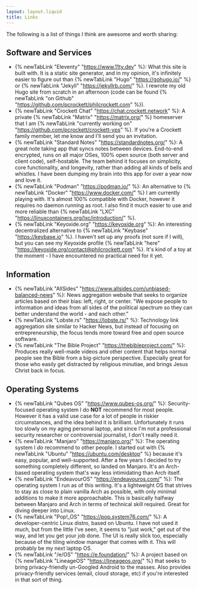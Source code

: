 ```yaml
---
layout: layout.liquid
title: Links
---
```


The following is a list of things I think are awesome and worth sharing:

## Software and Services

* {% newTabLink "Eleventy" "https://www.11ty.dev" %}: What this site is built with. It is a static site generator, and in my opinion, it's infinitely easier to figure out than {% newTabLink "Hugo" "https://gohugo.io/" %} or {% newTabLink "Jekyll" "https://jekyllrb.com/" %}. I rewrote my old Hugo site from scratch in an afternoon (code can be found {% newTabLink "on Github" "https://github.com/pcrockett/philcrockett.com" %}).
* {% newTabLink "Crockett Chat" "https://chat.crockett.network" %}: A private {% newTabLink "Matrix" "https://matrix.org/" %} homeserver that I am {% newTabLink "currently working on" "https://github.com/pcrockett/crockett-vps" %}. If you're a Crockett family member, let me know and I'll send you an invitation.
* {% newTabLink "Standard Notes" "https://standardnotes.org/" %}: A great note taking app that syncs notes between devices. End-to-end encrypted, runs on all major OSes, 100% open source (both server and client code), self-hostable. The team behind it focuses on simplicity, core functionality, and longevity, rather than adding all kinds of bells and whistles. I have been dumping my brain into this app for over a year now and love it.
* {% newTabLink "Podman" "https://podman.io/" %}: An alternative to {% newTabLink "Docker" "https://www.docker.com/" %} I am currently playing with. It's almost 100% compatible with Docker, however it requires no daemon running as root. I also find it much easier to use and more reliable than {% newTabLink "LXC" "https://linuxcontainers.org/lxc/introduction/" %}.
* {% newTabLink "Keyoxide.org" "https://keyoxide.org" %}: An interesting decentralized alternative to {% newTabLink "Keybase" "https://keybase.io" %}. I haven't set up any proofs (not sure if I will), but you can see my Keyoxide profile {% newTabLink "here" "https://keyoxide.org/contact@philcrockett.com" %}. It's kind of a toy at the moment - I have encountered no practical need for it yet.

## Information

* {% newTabLink "AllSides" "https://www.allsides.com/unbiased-balanced-news" %}: News aggregation website that seeks to organize articles based on their bias: left, right, or center. "We expose people to information and ideas from all sides of the political spectrum so they can better understand the world - and each other."
* {% newTabLink "Lobste.rs" "https://lobste.rs/" %}: Technology link aggregation site similar to Hacker News, but instead of focusing on entrepreneurship, the focus tends more toward free and open source software.
* {% newTabLink "The Bible Project" "https://thebibleproject.com/" %}: Produces really well-made videos and other content that helps normal people see the Bible from a big-picture perspective. Especially great for those who easily get distracted by religious minutiae, and brings Jesus Christ back in focus.

## Operating Systems

* {% newTabLink "Qubes OS" "https://www.qubes-os.org/" %}: Security-focused operating system I do **NOT** recommend for most people. However it has a valid use case for a lot of people in riskier circumstances, and the idea behind it is brilliant. Unfortunately it runs too slowly on my aging personal laptop, and since I'm not a professional security researcher or controversial journalist, I don't really need it.
* {% newTabLink "Manjaro" "https://manjaro.org/" %}: The operating system I _do_ recommend to other people. I started out with {% newTabLink "Ubuntu" "https://ubuntu.com/desktop" %} because it's easy, popular, and well-supported. After a few years I decided to try something completely different, so landed on Manjaro. It's an Arch-based operating system that's way less intimidating than Arch itself.
* {% newTabLink "EndeavourOS" "https://endeavouros.com/" %}: The operating system I run as of this writing. It's a lightweight OS that strives to stay as close to plain vanilla Arch as possible, with only minimal additions to make it more approachable. This is basically halfway between Manjaro and Arch in terms of technical skill required. Great for diving deeper into Linux.
* {% newTabLink "Pop!_OS" "https://pop.system76.com/" %}: A developer-centric Linux distro, based on Ubuntu. I have not used it much, but from the little I've seen, it seems to "just work," get out of the way, and let you get your job done. The UI is really slick too, especially because of the tiling window manager that comes with it. This will probably be my next laptop OS.
* {% newTabLink "/e/OS" "https://e.foundation/" %}: A project based on {% newTabLink "LineageOS" "https://lineageos.org/" %} that seeks to bring privacy-friendly un-Googled Android to the masses. Also provides privacy-friendly services (email, cloud storage, etc) if you're interested in that sort of thing.
